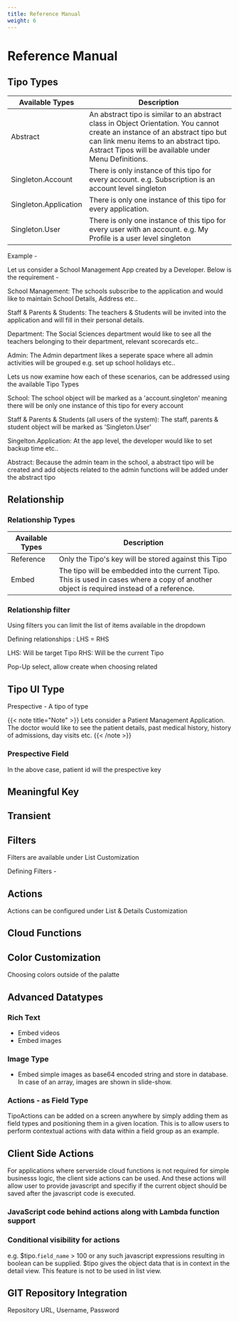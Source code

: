 ```yaml
---
title: Reference Manual
weight: 6
---
```


# Reference Manual

## Tipo Types

Available Types |  Description 
------------ | ------------
Abstract | An abstract tipo is similar to an abstract class in Object Orientation. You cannot create an instance of an abstract tipo but can link menu items to an abstract tipo. Astract Tipos will be available under Menu Definitions.
Singleton.Account | There is only instance of this tipo for every account. e.g. Subscription is an account level singleton
Singleton.Application | There is only one instance of this tipo for every application. 
Singleton.User | There is only one instance of this tipo for every user with an account. e.g. My Profile is a user level singleton

Example - 

Let us consider a School Management App created by a Developer. Below is the requirement - 

School Management: The schools subscribe to the application and would like to maintain School Details, Address etc..

Staff & Parents & Students: The teachers & Students will be invited into the application and will fill in their personal details.

Department: The Social Sciences department would like to see all the teachers belonging to their department, relevant scorecards etc..

Admin: The Admin department likes a seperate space where all admin activities will be grouped e.g. set up school holidays etc..

Lets us now examine how each of these scenarios, can be addressed using the available Tipo Types

School: The school object will be marked as a 'account.singleton' meaning there will be only one instance of this tipo for every account

Staff & Parents & Students (all users of the system): The staff, parents & student object will be marked as 'Singleton.User'


Singelton.Application: At the app level, the developer would like to set backup time etc..


Abstract: Because the admin team in the school, a abstract tipo will be created and add objects related to the admin functions will be added under the abstract tipo



## Relationship

### Relationship Types

Available Types |  Description 
------------ | ------------
Reference | Only the Tipo's key will be stored against this Tipo
Embed | The tipo will be embedded into the current Tipo. This is used in cases where a copy of another object is required instead of a reference. 


### Relationship filter

Using filters you can limit the list of items available in the dropdown

Defining relationships : LHS = RHS

LHS: Will be target Tipo
RHS: Will be the current Tipo

Pop-Up select, allow create when choosing related

## Tipo UI Type
Prespective - A tipo of type

{{< note title="Note" >}}
Lets consider a Patient Management Application. The doctor would like to see the patient details, past medical history, history of admissions, day visits etc. 
{{< /note >}}


### Prespective Field
In the above case, patient id will the prespective key


## Meaningful Key



## Transient 


## Filters

Filters are available under List Customization

Defining Filters - 



## Actions

Actions can be configured under List & Details Customization


## Cloud Functions



## Color Customization

Choosing colors outside of the palatte

## Advanced Datatypes

### Rich Text
- Embed videos
- Embed images


### Image Type

- Embed simple images as base64 encoded string and store in database. In case of an array, images are shown in slide-show.

### Actions - as Field Type

TipoActions can be added on a screen anywhere by simply adding them as field types and positioning them in a given location. This is to allow users to perform contextual actions with data within a field group as an example.


## Client Side Actions

For applications where serverside cloud functions is not required for simple businesss logic, the client side actions can be used. And these actions will allow user to provide javascript and specifiy if the current object should be saved after the javascript code is executed.

### JavaScript code behind actions along with Lambda function support

### Conditional visibility for actions
e.g. $tipo.`field_name` > 100 or any such javascript expressions resulting in boolean can be supplied. 
$tipo gives the object data that is in context in the detail view.
This feature is not to be used in list view.



## GIT Repository Integration

Repository URL, Username, Password













